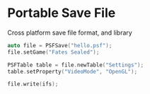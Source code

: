 # Portable Save File
Cross platform save file format, and library

```c++
auto file = PSFSave("hello.psf");
file.setGame("Fates Sealed");

PSFTable table = file.newTable("Settings");
table.setProperty("VideoMode", "OpenGL");

file.write(ifs);
```